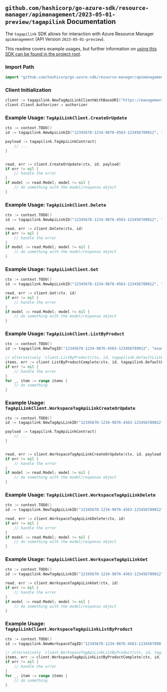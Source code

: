 
## `github.com/hashicorp/go-azure-sdk/resource-manager/apimanagement/2023-05-01-preview/tagapilink` Documentation

The `tagapilink` SDK allows for interaction with Azure Resource Manager `apimanagement` (API Version `2023-05-01-preview`).

This readme covers example usages, but further information on [using this SDK can be found in the project root](https://github.com/hashicorp/go-azure-sdk/tree/main/docs).

### Import Path

```go
import "github.com/hashicorp/go-azure-sdk/resource-manager/apimanagement/2023-05-01-preview/tagapilink"
```


### Client Initialization

```go
client := tagapilink.NewTagApiLinkClientWithBaseURI("https://management.azure.com")
client.Client.Authorizer = authorizer
```


### Example Usage: `TagApiLinkClient.CreateOrUpdate`

```go
ctx := context.TODO()
id := tagapilink.NewApiLinkID("12345678-1234-9876-4563-123456789012", "example-resource-group", "serviceValue", "tagIdValue", "apiLinkIdValue")

payload := tagapilink.TagApiLinkContract{
	// ...
}


read, err := client.CreateOrUpdate(ctx, id, payload)
if err != nil {
	// handle the error
}
if model := read.Model; model != nil {
	// do something with the model/response object
}
```


### Example Usage: `TagApiLinkClient.Delete`

```go
ctx := context.TODO()
id := tagapilink.NewApiLinkID("12345678-1234-9876-4563-123456789012", "example-resource-group", "serviceValue", "tagIdValue", "apiLinkIdValue")

read, err := client.Delete(ctx, id)
if err != nil {
	// handle the error
}
if model := read.Model; model != nil {
	// do something with the model/response object
}
```


### Example Usage: `TagApiLinkClient.Get`

```go
ctx := context.TODO()
id := tagapilink.NewApiLinkID("12345678-1234-9876-4563-123456789012", "example-resource-group", "serviceValue", "tagIdValue", "apiLinkIdValue")

read, err := client.Get(ctx, id)
if err != nil {
	// handle the error
}
if model := read.Model; model != nil {
	// do something with the model/response object
}
```


### Example Usage: `TagApiLinkClient.ListByProduct`

```go
ctx := context.TODO()
id := tagapilink.NewTagID("12345678-1234-9876-4563-123456789012", "example-resource-group", "serviceValue", "tagIdValue")

// alternatively `client.ListByProduct(ctx, id, tagapilink.DefaultListByProductOperationOptions())` can be used to do batched pagination
items, err := client.ListByProductComplete(ctx, id, tagapilink.DefaultListByProductOperationOptions())
if err != nil {
	// handle the error
}
for _, item := range items {
	// do something
}
```


### Example Usage: `TagApiLinkClient.WorkspaceTagApiLinkCreateOrUpdate`

```go
ctx := context.TODO()
id := tagapilink.NewTagApiLinkID("12345678-1234-9876-4563-123456789012", "example-resource-group", "serviceValue", "workspaceIdValue", "tagIdValue", "apiLinkIdValue")

payload := tagapilink.TagApiLinkContract{
	// ...
}


read, err := client.WorkspaceTagApiLinkCreateOrUpdate(ctx, id, payload)
if err != nil {
	// handle the error
}
if model := read.Model; model != nil {
	// do something with the model/response object
}
```


### Example Usage: `TagApiLinkClient.WorkspaceTagApiLinkDelete`

```go
ctx := context.TODO()
id := tagapilink.NewTagApiLinkID("12345678-1234-9876-4563-123456789012", "example-resource-group", "serviceValue", "workspaceIdValue", "tagIdValue", "apiLinkIdValue")

read, err := client.WorkspaceTagApiLinkDelete(ctx, id)
if err != nil {
	// handle the error
}
if model := read.Model; model != nil {
	// do something with the model/response object
}
```


### Example Usage: `TagApiLinkClient.WorkspaceTagApiLinkGet`

```go
ctx := context.TODO()
id := tagapilink.NewTagApiLinkID("12345678-1234-9876-4563-123456789012", "example-resource-group", "serviceValue", "workspaceIdValue", "tagIdValue", "apiLinkIdValue")

read, err := client.WorkspaceTagApiLinkGet(ctx, id)
if err != nil {
	// handle the error
}
if model := read.Model; model != nil {
	// do something with the model/response object
}
```


### Example Usage: `TagApiLinkClient.WorkspaceTagApiLinkListByProduct`

```go
ctx := context.TODO()
id := tagapilink.NewWorkspaceTagID("12345678-1234-9876-4563-123456789012", "example-resource-group", "serviceValue", "workspaceIdValue", "tagIdValue")

// alternatively `client.WorkspaceTagApiLinkListByProduct(ctx, id, tagapilink.DefaultWorkspaceTagApiLinkListByProductOperationOptions())` can be used to do batched pagination
items, err := client.WorkspaceTagApiLinkListByProductComplete(ctx, id, tagapilink.DefaultWorkspaceTagApiLinkListByProductOperationOptions())
if err != nil {
	// handle the error
}
for _, item := range items {
	// do something
}
```
